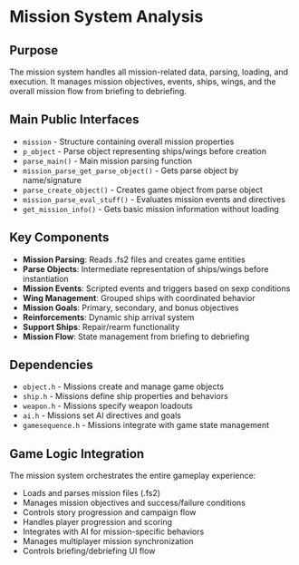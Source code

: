 # Mission System Analysis

## Purpose
The mission system handles all mission-related data, parsing, loading, and execution. It manages mission objectives, events, ships, wings, and the overall mission flow from briefing to debriefing.

## Main Public Interfaces
- `mission` - Structure containing overall mission properties
- `p_object` - Parse object representing ships/wings before creation
- `parse_main()` - Main mission parsing function
- `mission_parse_get_parse_object()` - Gets parse object by name/signature
- `parse_create_object()` - Creates game object from parse object
- `mission_parse_eval_stuff()` - Evaluates mission events and directives
- `get_mission_info()` - Gets basic mission information without loading

## Key Components
- **Mission Parsing**: Reads .fs2 files and creates game entities
- **Parse Objects**: Intermediate representation of ships/wings before instantiation
- **Mission Events**: Scripted events and triggers based on sexp conditions
- **Wing Management**: Grouped ships with coordinated behavior
- **Mission Goals**: Primary, secondary, and bonus objectives
- **Reinforcements**: Dynamic ship arrival system
- **Support Ships**: Repair/rearm functionality
- **Mission Flow**: State management from briefing to debriefing

## Dependencies
- `object.h` - Missions create and manage game objects
- `ship.h` - Missions define ship properties and behaviors
- `weapon.h` - Missions specify weapon loadouts
- `ai.h` - Missions set AI directives and goals
- `gamesequence.h` - Missions integrate with game state management

## Game Logic Integration
The mission system orchestrates the entire gameplay experience:
- Loads and parses mission files (.fs2)
- Manages mission objectives and success/failure conditions
- Controls story progression and campaign flow
- Handles player progression and scoring
- Integrates with AI for mission-specific behaviors
- Manages multiplayer mission synchronization
- Controls briefing/debriefing UI flow